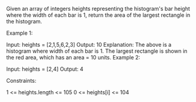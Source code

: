 Given an array of integers heights representing the histogram's bar height where the width of each bar is 1, return the area of the largest rectangle in the histogram.



Example 1:


Input: heights = [2,1,5,6,2,3]
Output: 10
Explanation: The above is a histogram where width of each bar is 1.
The largest rectangle is shown in the red area, which has an area = 10 units.
Example 2:


Input: heights = [2,4]
Output: 4


Constraints:

1 <= heights.length <= 105
0 <= heights[i] <= 104